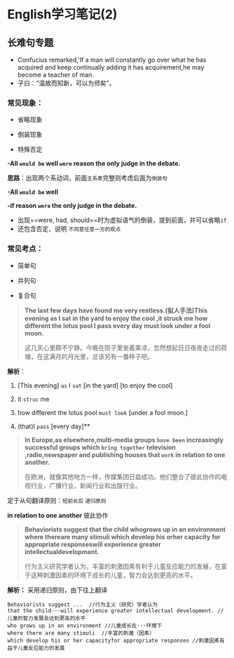 # English学习笔记(2)




## 长难句专题

* Confucius remarked,'If  a  man  will  constantly  go  over 
  what he has acquired and keep continually adding it has 
  acquirement,he may become a teacher of man.
* 子曰：“温故而知新，可以为师矣”。

### 常见现象：

* 省略现象

* 倒装现象

* 特殊否定

**-All  `would be` well  `were`  reason  the only  judge in the debate.**

**思路**：出现两个系动词，前面`主系表`完整则考虑后面为`倒装句`

**-All  `would be` well**

**-if  reason `were`    the only  judge in the debate.**

- 出现==were, had, should==时为虚拟语气的倒装，提到前面，并可以省略`if`
- 还包含否定，说明  `不同意任意一方的观点`

### 常见考点：

* 简单句

* 并列句

* 复合句

>**The last few days have found me very restless.(拟人手法)This evening as I sat in the yard to enjoy the cool ,it struck me how different the lotus pool I pass every day must look under a fool moon.**
>
>这几天心里颇不宁静。今晚在院子里坐着乘凉，忽然想起日日夜夜走过的荷塘，在这满月的月光里，总该另有一番样子吧。

**解析**：

1. [This evening] `as` I `sat` [in the yard]  [to enjoy  the cool]
   
2. it `struc` me

3. how different the lotus pool `must look`  [under a fool moon.]

4. (that)I `pass`  [every day]**

> **In Europe,as elsewhere,multi-media groups `have been` increasingly successful groups which `bring together` television ,radio,newspaper and publishing houses that `work` in relation to one another.**
>
> 在欧洲，就像其他地方一样，传媒集团日益成功。他们整合了彼此协作的电视行业，广播行业，新闻行业和出版行业。

定于从句翻译原则：`短前长后`   `递归原则`

**in relation to one another**   彼此协作

> **Behaviorists suggest that the child whogrows up in an environment where thereare many stimuli which develop his orher capacity for appropriate responseswill experience greater intellectualdevelopment.**
>
> 行为主义研究学者认为，丰富的刺激因素有利于儿童反应能力的发展，在富于这种刺激因素的环境下成长的儿童，智力会达到更高的水平。

**解析：** 采用递归原则，由下往上翻译

    Behaviorists suggest ...  //行为主义（研究）学者认为
    that the child···will experience greater intellectual development. //儿童的智力发展会达到更高的水平
    who grows up in an environment //儿童成长在···环境下
    where there are many stimuli  //丰富的刺激（因素）
    which develop his or her capacityfor appropriate responses //刺激因素有益于儿童反应能力的发展







